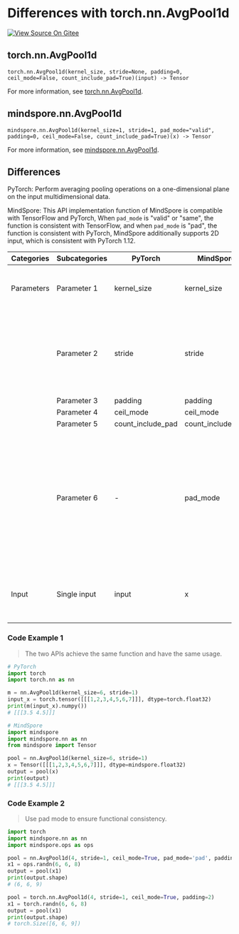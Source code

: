 # Differences with torch.nn.AvgPool1d

[![View Source On Gitee](https://mindspore-website.obs.cn-north-4.myhuaweicloud.com/website-images/r2.3.1/resource/_static/logo_source_en.svg)](https://gitee.com/mindspore/docs/blob/r2.3.1/docs/mindspore/source_en/note/api_mapping/pytorch_diff/AvgPool1d.md)

## torch.nn.AvgPool1d

```text
torch.nn.AvgPool1d(kernel_size, stride=None, padding=0, ceil_mode=False, count_include_pad=True)(input) -> Tensor
```

For more information, see [torch.nn.AvgPool1d](https://pytorch.org/docs/1.8.1/generated/torch.nn.AvgPool1d.html).

## mindspore.nn.AvgPool1d

```text
mindspore.nn.AvgPool1d(kernel_size=1, stride=1, pad_mode="valid", padding=0, ceil_mode=False, count_include_pad=True)(x) -> Tensor
```

For more information, see [mindspore.nn.AvgPool1d](https://www.mindspore.cn/docs/en/r2.3.1/api_python/nn/mindspore.nn.AvgPool1d.html).

## Differences

PyTorch: Perform averaging pooling operations on a one-dimensional plane on the input multidimensional data.

MindSpore: This API implementation function of MindSpore is compatible with TensorFlow and PyTorch, When `pad_mode` is "valid" or "same", the function is consistent with TensorFlow, and when `pad_mode` is "pad", the function is consistent with PyTorch, MindSpore additionally supports 2D input, which is consistent with PyTorch 1.12.

| Categories | Subcategories   | PyTorch     | MindSpore   | Differences   |
| ---- | ----- | ------- | --------- | -------------- |
| Parameters | Parameter 1 | kernel_size | kernel_size | Consistent function, no default values for PyTorch                             |
|      | Parameter 2 | stride            | stride      | The functions are the same, but the default values of parameters are different |
|      | Parameter 3 | padding           | padding    | Consistent |
|      | Parameter 4 | ceil_mode         | ceil_mode    | Consistent |
|      | Parameter 5 | count_include_pad | count_include_pad   | Consistent |
|      | Parameter 6 | -        | pad_mode          | MindSpore specifies how the pooling will be filled, with optional values of "same", "valid" or "pad". PyTorch does not have this parameter         |
| Input | Single input | input             | x           | Interface input, same function, different parameter names                               |

### Code Example 1

> The two APIs achieve the same function and have the same usage.

```python
# PyTorch
import torch
import torch.nn as nn

m = nn.AvgPool1d(kernel_size=6, stride=1)
input_x = torch.tensor([[[1,2,3,4,5,6,7]]], dtype=torch.float32)
print(m(input_x).numpy())
# [[[3.5 4.5]]]

# MindSpore
import mindspore
import mindspore.nn as nn
from mindspore import Tensor

pool = nn.AvgPool1d(kernel_size=6, stride=1)
x = Tensor([[[1,2,3,4,5,6,7]]], dtype=mindspore.float32)
output = pool(x)
print(output)
# [[[3.5 4.5]]]
```

### Code Example 2

> Use pad mode to ensure functional consistency.

```python
import torch
import mindspore.nn as nn
import mindspore.ops as ops

pool = nn.AvgPool1d(4, stride=1, ceil_mode=True, pad_mode='pad', padding=2)
x1 = ops.randn(6, 6, 8)
output = pool(x1)
print(output.shape)
# (6, 6, 9)

pool = torch.nn.AvgPool1d(4, stride=1, ceil_mode=True, padding=2)
x1 = torch.randn(6, 6, 8)
output = pool(x1)
print(output.shape)
# torch.Size([6, 6, 9])
```